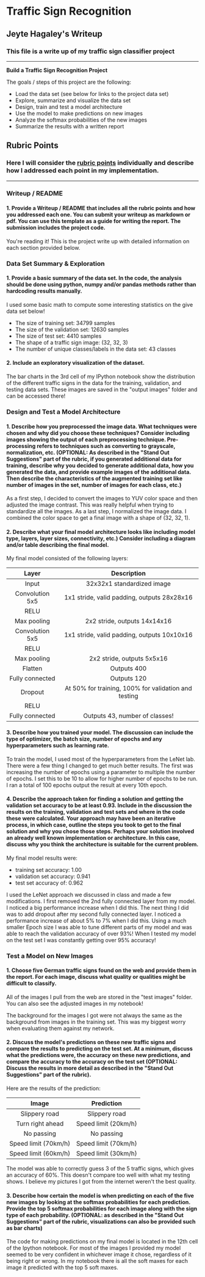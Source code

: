 # **Traffic Sign Recognition** 

## Jeyte Hagaley's Writeup

### This file is a write up of my traffic sign classifier project

---

**Build a Traffic Sign Recognition Project**

The goals / steps of this project are the following:
* Load the data set (see below for links to the project data set)
* Explore, summarize and visualize the data set
* Design, train and test a model architecture
* Use the model to make predictions on new images
* Analyze the softmax probabilities of the new images
* Summarize the results with a written report


## Rubric Points
### Here I will consider the [rubric points](https://review.udacity.com/#!/rubrics/481/view) individually and describe how I addressed each point in my implementation.  

---
### Writeup / README

#### 1. Provide a Writeup / README that includes all the rubric points and how you addressed each one. You can submit your writeup as markdown or pdf. You can use this template as a guide for writing the report. The submission includes the project code.

You're reading it! This is the project write up with detailed information on each section provided below. 

### Data Set Summary & Exploration

#### 1. Provide a basic summary of the data set. In the code, the analysis should be done using python, numpy and/or pandas methods rather than hardcoding results manually.

I used some basic math to compute some interesting statistics on the give data set below!

* The size of training set: 34799 samples
* The size of the validation set: 12630 samples
* The size of test set: 4410 samples
* The shape of a traffic sign image: (32, 32, 3)
* The number of unique classes/labels in the data set: 43 classes

#### 2. Include an exploratory visualization of the dataset.

The bar charts in the 3rd cell of my IPython notebook show the distribution of the different traffic signs in the data for the training, validation, and testing data sets. These images are saved in the "output images" folder and can be accessed there! 


### Design and Test a Model Architecture

#### 1. Describe how you preprocessed the image data. What techniques were chosen and why did you choose these techniques? Consider including images showing the output of each preprocessing technique. Pre-processing refers to techniques such as converting to grayscale, normalization, etc. (OPTIONAL: As described in the "Stand Out Suggestions" part of the rubric, if you generated additional data for training, describe why you decided to generate additional data, how you generated the data, and provide example images of the additional data. Then describe the characteristics of the augmented training set like number of images in the set, number of images for each class, etc.)

As a first step, I decided to convert the images to YUV color space and then adjusted the image contrast. This was really helpful when trying to standardize all the images. As a last step, I normalized the image data. I combined the color space to get a final image with a shape of (32, 32, 1).

#### 2. Describe what your final model architecture looks like including model type, layers, layer sizes, connectivity, etc.) Consider including a diagram and/or table describing the final model.

My final model consisted of the following layers:

| Layer         		|     Description	        					| 
|:---------------------:|:---------------------------------------------:| 
| Input         		| 32x32x1 standardized image   							| 
| Convolution 5x5     	| 1x1 stride, valid padding, outputs 28x28x16 	|
| RELU					|												|
| Max pooling	      	| 2x2 stride,  outputs 14x14x16 				|
| Convolution 5x5	    | 1x1 stride, valid padding, outputs 10x10x16      									|
| RELU					|												|
| Max pooling	      	| 2x2 stride,  outputs 5x5x16 	                                   |
| Flatten	      	| Outputs 400	                                   |
| Fully connected		| Outputs 120      									|
| Dropout		|    At 50% for training, 100% for validation and testing									|
| RELU					|												|
| Fully connected		|    Outputs 43, number of classes!								|
 


#### 3. Describe how you trained your model. The discussion can include the type of optimizer, the batch size, number of epochs and any hyperparameters such as learning rate.

To train the model, I used most of the hyperparameters from the LeNet lab. There were a few thing I changed to get much better results. The first was increasing the number of epochs using a parameter to multiple the number of epochs. I set this to be 10 to allow for higher number of epochs to be run. I ran a total of 100 epochs output the result at every 10th epoch. 

#### 4. Describe the approach taken for finding a solution and getting the validation set accuracy to be at least 0.93. Include in the discussion the results on the training, validation and test sets and where in the code these were calculated. Your approach may have been an iterative process, in which case, outline the steps you took to get to the final solution and why you chose those steps. Perhaps your solution involved an already well known implementation or architecture. In this case, discuss why you think the architecture is suitable for the current problem.

My final model results were:
* training set accuracy: 1.00
* validation set accuracy: 0.941
* test set accuracy of: 0.962

I used the LeNet approach we discussed in class and made a few modifications. I first removed the 2nd fully connected layer from my model. I noticed a big performance increase when I did this. The next thing I did was to add dropout after my second fully connected layer. I noticed a performance increase of about 5% to 7% when I did this. Using a much smaller Epoch size I was able to tune different parts of my model and was able to reach the validation accuracy of over 93%! When I tested my model on the test set I was constantly getting over 95% accuracy!

### Test a Model on New Images

#### 1. Choose five German traffic signs found on the web and provide them in the report. For each image, discuss what quality or qualities might be difficult to classify. 

All of the images I pull from the web are stored in the "test images" folder. You can also see the adjusted images in my notebook! 

The background for the images I got were not always the same as the background from images in the training set. This was my biggest worry when evaluating them against my network.

#### 2. Discuss the model's predictions on these new traffic signs and compare the results to predicting on the test set. At a minimum, discuss what the predictions were, the accuracy on these new predictions, and compare the accuracy to the accuracy on the test set (OPTIONAL: Discuss the results in more detail as described in the "Stand Out Suggestions" part of the rubric).

Here are the results of the prediction:

| Image			        |     Prediction	        					| 
|:---------------------:|:---------------------------------------------:| 
| Slippery road      		| 	Slippery road 									| 
| 	Turn right ahead   			| Speed limit (20km/h)									|
| 	No passing				| 	No passing										|
| Speed limit (70km/h)	      		| Speed limit (70km/h)					 				|
| Speed limit (60km/h)		| Speed limit (30km/h)    							|


The model was able to correctly guess 3 of the 5 traffic signs, which gives an accuracy of 60%. This doesn't compare too well with what my testing shows. I believe my pictures I got from the internet weren't the best quality. 

#### 3. Describe how certain the model is when predicting on each of the five new images by looking at the softmax probabilities for each prediction. Provide the top 5 softmax probabilities for each image along with the sign type of each probability. (OPTIONAL: as described in the "Stand Out Suggestions" part of the rubric, visualizations can also be provided such as bar charts)

The code for making predictions on my final model is located in the 12th cell of the Ipython notebook. For most of the images I provided my model seemed to be very confident in whichever image it chose, regardless of it being right or wrong. In my notebook there is all the soft maxes for each image it predicted with the top 5 soft maxes. 


